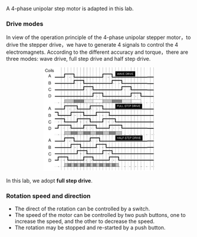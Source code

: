 
A 4-phase unipolar step motor is adapted in this lab. 

### Drive modes

In view of the operation principle of the 4-phase unipolar stepper motor，to drive the stepper drive，we have to generate 4 signals to control the 4 electromagnets. According to the different accuracy and torque，there are three modes: wave drive, full step drive and half step drive. 

<div align=center>
<img src="mode.png" width = 60%>
</div>

In this lab, we adopt **full step drive**.

### Rotation speed and direction
- The direct of the rotation can be controlled by a switch.
- The speed of the motor can be controlled by two push buttons, one to increase the speed, and the other to decrease the speed.
- The rotation may be stopped and re-started by a push button.
